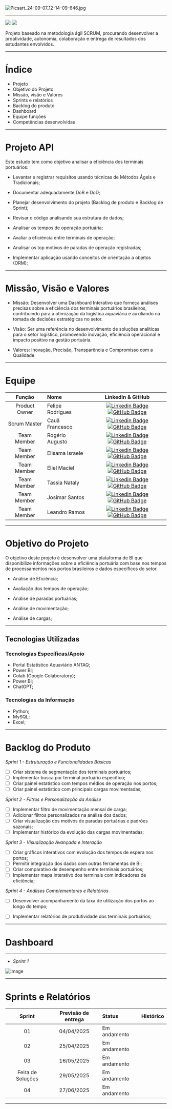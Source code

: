 ![Picsart_24-09-07_12-14-09-646.jpg](https://github.com/user-attachments/assets/da5b47c8-8ecd-4022-9b7b-c20d44ca4a46)

------------------------------------------------------------------------------------------------------------------------------------------

 <a href="http://fatecsjc-prd.azurewebsites.net/"><img src="https://img.shields.io/badge/INSTITUIÇÃO%3A-FATEC SÃO JOSÉ DOS CAMPOS-blue"/></a>
 <a href="https://conceptprimefatec.atlassian.net/jira/software/projects/CP3S/boards/3/backlog?assignee=unassigned%2C712020%3A8a58d1bf-2cab-4aad-84b1-37e0f078cfba"><img src="https://img.shields.io/badge/LINK:-JIRA SOFTWARE-blue"/></a>

Projeto baseado na metodologia ágil SCRUM, procurando desenvolver a proatividade, autonomia, colaboração e entrega de resultados dos estudantes envolvidos.

------------------------------------------------------------------------------------------------------------------------------------------

# Índice
* Projeto
* Objetivo do Projeto
* Missão, visão e Valores 
* Sprints e relatórios
* Backlog do produto
* Dashboard
* Equipe funções
* Competências desenvolvidas

------------------------------------------------------------------------------------------------------------------------------------------

# Projeto API

 Este estudo tem como objetivo analisar a eficiência dos terminais portuários:

* Levantar e registrar requisitos usando técnicas de Métodos Ágeis e Tradicionais;
 
* Documentar adequadamente DoR e DoD;
 
* Planejar desenvolvimento do projeto (Backlog de produto e Backlog de Sprint);

* Revisar o código analisando sua estrutura de dados;

* Analisar os tempos de operação portuária;

* Avaliar a eficiência entre terminais de operação;

* Analisar os top motivos de paradas de operação registradas;

* Implementar aplicação usando conceitos de orientação a objetos (ORM);

------------------------------------------------------------------------------------------------------------------------------------------
# Missão, Visão e Valores


* Missão: Desenvolver uma Dashboard Interativo que forneça análises precisas sobre a eficiência dos terminais portuários brasileiros, contribuindo para a otimização da logística aquaviária e auxiliando na tomada de decisões estratégicas no setor.

* Visão: Ser uma referência no desenvolvimento de soluções analíticas para o setor logístico, promovendo inovação, eficiência operacional e impacto positivo na gestão portuária.

* Valores: Inovação, Precisão, Transparência e Compromisso com a Qualidade
  
------------------------------------------------------------------------------------------------------------------------------------------

# Equipe  

|    Função     | Nome                                  |  LinkedIn & GitHub |
| :-----------: | :------------------------------------ | :-------------------------------------------------------------------------------------------------------------------------------------------------------------------------------------------------------------------------------------------------------------------------------------------------------------------------: |
|  Product Owner  |    Felipe Rodrigues   |     [![Linkedin Badge](https://img.shields.io/badge/Linkedin-blue?style=flat-square&logo=Linkedin&logoColor=white)](https://www.linkedin.com/in/elielmaciel2022?utm_source=share&utm_campaign=share_via&utm_content=profile&utm_medium=android_app) [![GitHub Badge](https://img.shields.io/badge/GitHub-111217?style=flat-square&logo=github&logoColor=white)](https://github.com/ElielMaciel/Template)     |           
|  Scrum Master  | Cauã Francesco|      [![Linkedin Badge](https://img.shields.io/badge/Linkedin-blue?style=flat-square&logo=Linkedin&logoColor=white)](https://www.linkedin.com/in/rog%C3%A9rio-augusto-85b115199/) [![GitHub Badge](https://img.shields.io/badge/GitHub-111217?style=flat-square&logo=github&logoColor=white)](https://github.com/rogeriopereira01)     |
|  Team Member  | Rogério Augusto|      [![Linkedin Badge](https://img.shields.io/badge/Linkedin-blue?style=flat-square&logo=Linkedin&logoColor=white)](www.linkedin.com/in/cauafrancesco) [![GitHub Badge](https://img.shields.io/badge/GitHub-111217?style=flat-square&logo=github&logoColor=white)](https://github.com)     |
|  Team Member  | Elisama Israele             |         [![Linkedin Badge](https://img.shields.io/badge/Linkedin-blue?style=flat-square&logo=Linkedin&logoColor=white)](https://www.linkedin.com/in/elisama-silva-a11a3b277?utm_source=share&utm_campaign=share_via&utm_content=profile&utm_medium=android_app) [![GitHub Badge](https://img.shields.io/badge/GitHub-111217?style=flat-square&logo=github&logoColor=white)](https://github.com/ElisamaIsraele)      |
|  Team Member  | Eliel Maciel|      [![Linkedin Badge](https://img.shields.io/badge/Linkedin-blue?style=flat-square&logo=Linkedin&logoColor=white)](https://www.linkedin.com/in/felipe-rodrigues-silva-234249169?utm_source=share&utm_campaign=share_via&utm_content=profile&utm_medium=android_app) [![GitHub Badge](https://img.shields.io/badge/GitHub-111217?style=flat-square&logo=github&logoColor=white)](https://github.com/Feliperodrigues17)     |
|  Team Member  | Tassia Nataly |      [![Linkedin Badge](https://img.shields.io/badge/Linkedin-blue?style=flat-square&logo=Linkedin&logoColor=white)](https://www.linkedin.com/in/guilherme-c-ribeiro-914245222) [![GitHub Badge](https://img.shields.io/badge/GitHub-111217?style=flat-square&logo=github&logoColor=white)](https://github.com/Guilhermecarvalhoribeiro)     |
|  Team Member  | Josimar Santos|      [![Linkedin Badge](https://img.shields.io/badge/Linkedin-blue?style=flat-square&logo=Linkedin&logoColor=white)](https://www.linkedin.com/in/josimar-santos-2b4329288?utm_source=share&utm_campaign=share_via&utm_content=profile&utm_medium=android_app) [![GitHub Badge](https://img.shields.io/badge/GitHub-111217?style=flat-square&logo=github&logoColor=white)](https://github.com)     |
|  Team Member  | Leandro Ramos    |           [![Linkedin Badge](https://img.shields.io/badge/Linkedin-blue?style=flat-square&logo=Linkedin&logoColor=white)](https://www.linkedin.com/in/leandro-ramos-193040277/) [![GitHub Badge](https://img.shields.io/badge/GitHub-111217?style=flat-square&logo=github&logoColor=white)](https://github.com)          |

------------------------------------------------------------------------------------------------------------------------------------------
# Objetivo do Projeto


O objetivo deste projeto é desenvolver uma plataforma de BI que disponibilize informações sobre a eficiência portuária com base nos tempos de processamentos nos portos brasileiros e dados específicos do setor.


* Análise de Eficiência;

* Avaliação dos tempos de operação;
 
* Análise de paradas portuárias;
 
* Análise de movimentação;

* Análise de cargas;

------------------------------------------------------------------------------------------------------------------------------------------

## Tecnologias Utilizadas

 ### Tecnologias Específicas/Apoio
 * Portal Estatístico Aquaviário ANTAQ;
 * Power BI;
 * Colab (Google Colaboratory);
 * Power BI;
 * ChatGPT;
 ### Tecnologias da Informação
 * Python;
 * MySQL;
 * Excel;
------------------------------------------------------------------------------------------------------------------------------------------

# Backlog do Produto 


_Sprint 1 - Estruturação e Funcionalidades Básicas_

- [ ] Criar sistema de segmentação dos terminais portuários;
- [ ] Implementar busca por terminal portuário específico;
- [ ] Criar painel estatístico com tempos médios de operação nos portos;
- [ ] Criar painel estatístico com principais cargas movimentadas;
  
_Sprint 2 - Filtros e Personalização da Análise_

- [ ] Implementar filtro de movimentação mensal de carga;
- [ ] Adicionar filtros personalizados na análise dos dados;
- [ ] Criar visualização dos motivos de paradas portuárias e padrões sazonais;
- [ ] Implementar histórico da evolução das cargas movimentadas;
  
_Sprint 3 - Visualização Avançada e Interação_

- [ ] Criar gráficos interativos com evolução dos tempos de espera nos portos;
- [ ] Permitir integração dos dados com outras ferramentas de BI;
- [ ] Criar comparativo de desempenho entre terminais portuários;
- [ ] Implementar mapa interativo dos terminais com indicadores de eficiência;

_Sprint 4 - Análises Complementares e Relatórios_

- [ ] Desenvolver acompanhamento da taxa de utilização dos portos ao longo do tempo;
- [ ] Implementar relatórios de produtividade dos terminais portuários;

  
------------------------------------------------------------------------------------------------------------------------------------------

# Dashboard

------------------------------------------------------------------------------------------------------------------------------------------

* _Sprint 1_

![image](https://github.com/user-attachments/assets/ab697db9-f7dd-4377-a715-97fad7a77ebb)














------------------------------------------------------------------------------------------------------------------------------------------

# Sprints e Relatórios

| Sprint | Previsão de entrega | Status           | Histórico |
|:--:|:----------:|:-------------------|:-------------------------------------------------:|
| 01 | 04/04/2025 | Em andamento   ||
| 02 | 25/04/2025 | Em andamento    ||
| 03 | 16/05/2025 | Em andamento    ||
| Feira de Soluções | 29/05/2025 | Em andamento    ||
| 04 | 27/06/2025 | Em andamento ||
------------------------------------------------------------------------------------------------------------------------------------------------------------------


